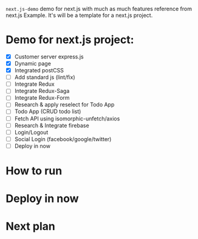 `next.js-demo` demo for next.js with much as much features reference from next.js Example.
It's will be a template for a next.js project.

# Demo for next.js project:
- [x] Customer server express.js
- [x] Dynamic page
- [x] Integrated postCSS
- [ ] Add standard js (lint/fix)
- [ ] Integrate Redux
- [ ] Integrate Redux-Saga
- [ ] Integrate Redux-Form
- [ ] Research & apply reselect for Todo App
- [ ] Todo App (CRUD todo list)
- [ ] Fetch API using isomorphic-unfetch/axios
- [ ] Research & Integrate firebase
- [ ] Login/Logout
- [ ] Social Login (facebook/google/twitter)
- [ ] Deploy in now
# How to run

# Deploy in now

# Next plan
